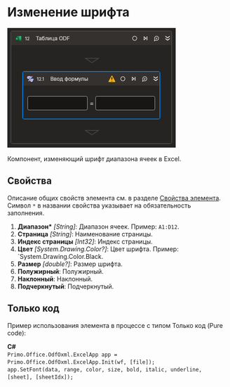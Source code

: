 # Изменение шрифта

![](../../../../resources/activities/basic/odf/table/Cropped-WriteFormula.png)

Компонент, изменяющий шрифт диапазона ячеек в Excel.

## Свойства

Описание общих свойств элемента см. в разделе [Свойства элемента](https://docs.primo-rpa.ru/primo-rpa/primo-studio/process/elements#svoistva-elementa).\
Символ `*` в названии свойства указывает на обязательность заполнения.

1. **Диапазон\*** *[String]*: Диапазон ячеек. Пример: `A1:D12`.
2. **Страница** *[String]*: Наименование страницы.
3. **Индекс страницы** *[Int32]*: Индекс страницы.
4. **Цвет** *[System.Drawing.Color?]*: Цвет шрифта. Пример: `System.Drawing.Color.Black.
5. **Размер** *[double?]*: Размер шрифта.
6. **Полужирный**: Полужирный.
7. **Наклонный**: Наклонный.
8. **Подчеркнутый**: Подчеркнутый.

## Только код
Пример использования элемента в процессе с типом Только код (Pure code):  

**C#**  
`Primo.Office.OdfOxml.ExcelApp app = Primo.Office.OdfOxml.ExcelApp.Init(wf, [file]);`    
`app.SetFont(data, range, color, size, bold, italic, underline, [sheet], [sheetIdx]);`
